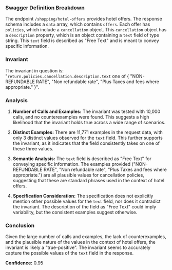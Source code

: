 ### Swagger Definition Breakdown
The endpoint `/shopping/hotel-offers` provides hotel offers. The response schema includes a `data` array, which contains `offers`. Each offer has `policies`, which include a `cancellation` object. This `cancellation` object has a `description` property, which is an object containing a `text` field of type string. This `text` field is described as "Free Text" and is meant to convey specific information.

### Invariant
The invariant in question is: "`return.policies.cancellation.description.text` one of { "NON-REFUNDABLE RATE", "Non refundable rate", "Plus Taxes and fees where appropriate." }".

### Analysis
1. **Number of Calls and Examples:** The invariant was tested with 10,000 calls, and no counterexamples were found. This suggests a high likelihood that the invariant holds true across a wide range of scenarios.

2. **Distinct Examples:** There are 11,771 examples in the request data, with only 3 distinct values observed for the `text` field. This further supports the invariant, as it indicates that the field consistently takes on one of these three values.

3. **Semantic Analysis:** The `text` field is described as "Free Text" for conveying specific information. The examples provided ("NON-REFUNDABLE RATE", "Non refundable rate", "Plus Taxes and fees where appropriate.") are all plausible values for cancellation policies, suggesting that these are standard phrases used in the context of hotel offers.

4. **Specification Consideration:** The specification does not explicitly mention other possible values for the `text` field, nor does it contradict the invariant. The description of the field as "Free Text" could imply variability, but the consistent examples suggest otherwise.

### Conclusion
Given the large number of calls and examples, the lack of counterexamples, and the plausible nature of the values in the context of hotel offers, the invariant is likely a "true-positive". The invariant seems to accurately capture the possible values of the `text` field in the response.

**Confidence:** 0.95
